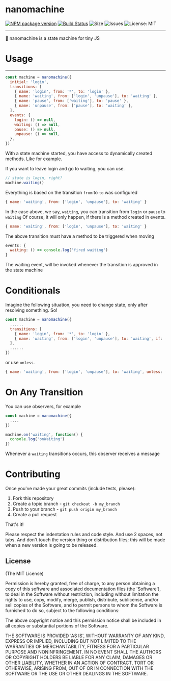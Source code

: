 # nanomachine

[![NPM package version](https://img.shields.io/npm/v/@thadeu/nanomachine.svg)](https://www.npmjs.com/package/@thadeu/nanomachine)
[![Build Status](https://travis-ci.org/thadeu/nanomachine.svg?branch=master)](https://travis-ci.org/thadeu/nanomachine)
![Size](https://img.shields.io/github/size/thadeu/nanomachine/dist/nanomachine.js.svg)
![Issues](https://img.shields.io/github/issues/thadeu/nanomachine.svg)
![License: MIT](https://img.shields.io/github/license/thadeu/nanomachine.svg)

---

🔐 nanomachine is a state machine for tiny JS

# Usage

---

```js
const machine = nanomachine({
  initial: 'login',
  transitions: [
    { name: 'login', from: '*', to: 'login' },
    { name: 'waiting', from: ['login', 'unpause'], to: 'waiting' },
    { name: 'pause', from: ['waiting'], to: 'pause' },
    { name: 'unpause', from: ['pause'], to: 'waiting' },
  ],
  events: {
    login: () => null,
    waiting: () => null,
    pause: () => null,
    unpause: () => null,
  },
})
```

With a state machine started, you have access to dynamically created methods. Like for example.

If you want to leave login and go to waiting, you can use.

```js
// state is login, right?
machine.waiting()
```

Everything is based on the transition `from` to `to` was configured

```js
{ name: 'waiting', from: ['login', 'unpause'], to: 'waiting' }
```

In the case above, we say, `waiting`, you can transition from `login` or `pause` to `waiting`
Of course, it will only happen, if there is a method created in events.

```js
{ name: 'waiting', from: ['login', 'unpause'], to: 'waiting' }
```

The above transition must have a method to be triggered when moving

```js
events: {
  waiting: () => console.log('fired waiting')
}
```

The waiting event, will be invoked whenever the transition is approved in the state machine

# Conditionals

Imagine the following situation, you need to change state, only after resolving something. So!

```js
const machine = nanomachine({
  ......
  transitions: [
    { name: 'login', from: '*', to: 'login' },
    { name: 'waiting', from: ['login', 'unpause'], to: 'waiting', if: () => true | false },
  ],
  ......
})
```

or use `unless`.

```js
{ name: 'waiting', from: ['login', 'unpause'], to: 'waiting', unless: () => true }
```

# On Any Transition

You can use observers, for example

```js
const machine = nanomachine({
  ....
})

machine.on('waiting', function() {
  console.log('onWaiting')
})
```

Whenever a `waiting` transitions occurs, this observer receives a message

# Contributing

Once you've made your great commits (include tests, please):

1. Fork this repository
2. Create a topic branch - `git checkout -b my_branch`
3. Push to your branch - `git push origin my_branch`
4. Create a pull request

That's it!

Please respect the indentation rules and code style. And use 2 spaces, not tabs. And don't touch the version thing or distribution files; this will be made when a new version is going to be released.

## License

(The MIT License)

Permission is hereby granted, free of charge, to any person obtaining a copy of this software and associated documentation files (the 'Software'), to deal in the Software without restriction, including without limitation the rights to use, copy, modify, merge, publish, distribute, sublicense, and/or sell copies of the Software, and to permit persons to whom the Software is furnished to do so, subject to the following conditions:

The above copyright notice and this permission notice shall be included in all copies or substantial portions of the Software.

THE SOFTWARE IS PROVIDED 'AS IS', WITHOUT WARRANTY OF ANY KIND, EXPRESS OR IMPLIED, INCLUDING BUT NOT LIMITED TO THE WARRANTIES OF MERCHANTABILITY, FITNESS FOR A PARTICULAR PURPOSE AND NONINFRINGEMENT. IN NO EVENT SHALL THE AUTHORS OR COPYRIGHT HOLDERS BE LIABLE FOR ANY CLAIM, DAMAGES OR OTHER LIABILITY, WHETHER IN AN ACTION OF CONTRACT, TORT OR OTHERWISE, ARISING FROM, OUT OF OR IN CONNECTION WITH THE SOFTWARE OR THE USE OR OTHER DEALINGS IN THE SOFTWARE.
